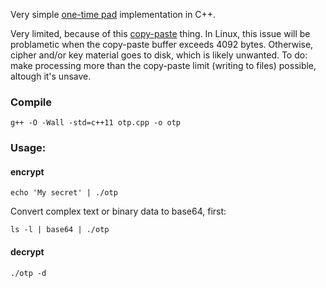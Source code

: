 Very simple [one-time pad](https://en.wikipedia.org/wiki/One-time_pad) implementation in C++.

Very limited, because of this [copy-paste](https://stackoverflow.com/questions/22886167/read-a-string-of-length-greater-than-4096-bytes-from-stdin-in-c) thing.
In Linux, this issue will be problametic when the copy-paste buffer exceeds 4092 bytes.
Otherwise, cipher and/or key material goes to disk, which is likely unwanted.
To do: make processing more than the copy-paste limit (writing to files) possible, altough it's unsave.

### Compile

````
g++ -O -Wall -std=c++11 otp.cpp -o otp
````

### Usage:

#### encrypt

````
echo 'My secret' | ./otp
````

Convert complex text or binary data to base64, first:

````
ls -l | base64 | ./otp
````

#### decrypt

````
./otp -d
````
